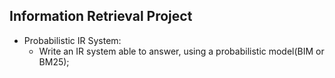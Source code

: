 ## Information Retrieval Project

* Probabilistic IR System:
	* Write an IR system able to answer, using a probabilistic model(BIM or BM25);

